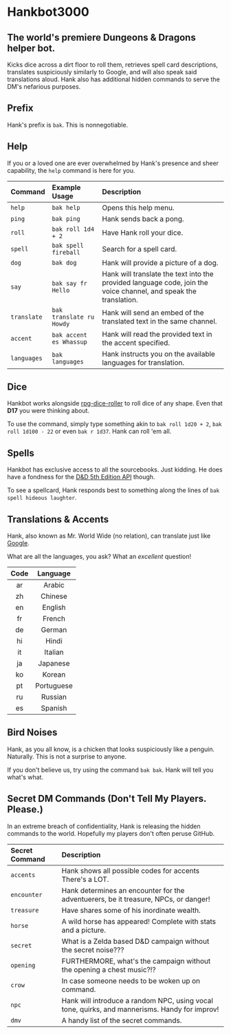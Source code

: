 # Hankbot3000

## The world's premiere Dungeons & Dragons helper bot. 

Kicks dice across a dirt floor to roll them, retrieves spell card descriptions, translates suspiciously similarly to Google, and will also speak said translations aloud. Hank also has additional hidden commands to serve the DM's nefarious purposes.

## Prefix 

Hank's prefix is `bak`. This is nonnegotiable. 

## Help

If you or a loved one are ever overwhelmed by Hank's presence and sheer capability, the `help` command is here for you. 

| **Command** | **Example Usage** | **Description** |
| :-----------|:-------------|:----------------| 
| `help` | `bak help` | Opens this help menu. |
| `ping` | `bak ping` |Hank sends back a pong. | 
| `roll` | `bak roll 1d4 + 2` | Have Hank roll your dice. | 
| `spell` | `bak spell fireball` | Search for a spell card. | 
| `dog` | `bak dog` | Hank will provide a picture of a dog. | 
| `say` | `bak say fr Hello` | Hank will translate the text into the provided language code, join the voice channel, and speak the translation. | 
| `translate` | `bak translate ru Howdy` | Hank will send an embed of the translated text in the same channel. | 
| `accent` | `bak accent es Whassup` | Hank will read the provided text in the accent specified. | 
| `languages` | `bak languages` | Hank instructs you on the available languages for translation. | 


## Dice 

Hankbot works alongside [rpg-dice-roller](https://www.npmjs.com/package/rpg-dice-roller) to roll dice of any shape. Even that **D17** you were thinking about.

To use the command, simply type something akin to `bak roll 1d20 + 2`, `bak roll 1d100 - 22` or even `bak r 1d37`. Hank can roll 'em all.


## Spells

Hankbot has exclusive access to all the sourcebooks. Just kidding. He does have a fondness for the [D&D 5th Edition API](http://www.dnd5eapi.co/docs) though.

To see a spellcard, Hank responds best to something along the lines of `bak spell hideous laughter`.


## Translations & Accents

Hank, also known as Mr. World Wide (no relation), can translate just like [Google](https://cloud.google.com/translate). 

What are all the languages, you ask? What an *excellent* question!

| **Code** | **Language** |
|:--------:|:------------:|
| ar  | Arabic |
| zh  | Chinese |
| en  | English |
| fr  | French |
| de  | German |
| hi  | Hindi |
| it  | Italian |
| ja  | Japanese |
| ko  | Korean |
| pt  | Portuguese |
| ru  | Russian |
| es  | Spanish |


## Bird Noises

Hank, as you all know, is a chicken that looks suspiciously like a penguin. Naturally. This is not a surprise to anyone.

If you don't believe us, try using the command `bak bak`. Hank will tell you what's what.

## Secret DM Commands (Don't Tell My Players. Please.)

In an extreme breach of confidentiality, Hank is releasing the hidden commands to the world. Hopefully my players don't often peruse GitHub.


| **Secret Command** | **Description** |
| :-----------|:----------------| 
| `accents` | Hank shows all possible codes for accents There's a LOT. |
| `encounter` | Hank determines an encounter for the adventuerers, be it treasure, NPCs, or danger! | 
| `treasure` | Have shares some of his inordinate wealth. | 
| `horse` | A wild horse has appeared! Complete with stats and a picture. | 
| `secret` | What is a Zelda based D&D campaign without the secret noise??? | 
| `opening` | FURTHERMORE, what's the campaign without the opening a chest music?!? | 
| `crow` | In case someone needs to be woken up on command. | 
| `npc` | Hank will introduce a random NPC, using vocal tone, quirks, and mannerisms. Handy for improv! | 
| `dmv` | A handy list of the secret commands. | 



